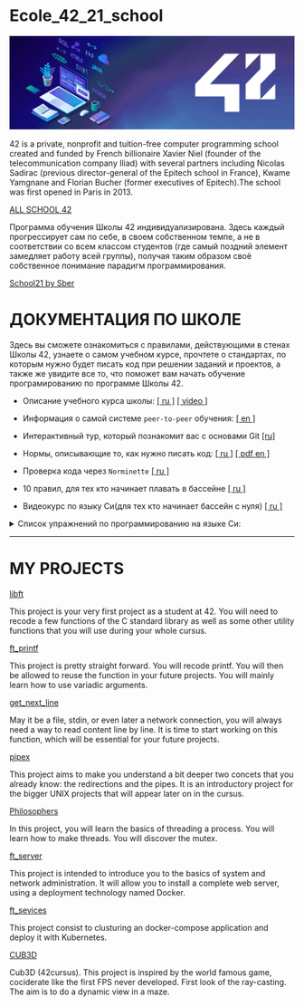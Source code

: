 # Ecole_42_21_school

![Image alt](https://github.com/Sviridovamd/Ecole_42_21_school/blob/master/header_004_.png)

42 is a private, nonprofit and tuition-free computer programming school created and funded by French billionaire Xavier Niel (founder of the telecommunication company Iliad) with several partners including Nicolas Sadirac (previous director-general of the Epitech school in France), Kwame Yamgnane and Florian Bucher (former executives of Epitech).The school was first opened in Paris in 2013. 

[ALL SCHOOL 42](https://www.42.fr/)

Программа обучения Школы 42 индивидуализирована. Здесь каждый прогрессирует сам по себе, в своем собственном темпе, а не в соответствии со всем классом студентов (где самый поздний элемент замедляет работу всей группы), получая таким образом своё собственное понимание парадигм программирования.

[School21 by Sber](https://21-school.ru/)

# ДОКУМЕНТАЦИЯ ПО ШКОЛЕ

Здесь вы сможете ознакомиться с правилами, действующими в стенах Школы 42, узнаете о самом учебном курсе, прочтете о стандартах, по которым нужно будет писать код при решении заданий и проектов, а также же увидите все то, что поможет вам начать обучение програмированию по программе Школы 42.

 * Описание учебного курса школы: [[ ru ]](https://42-21-school.blogspot.com/) [[ video ]](https://42-21-school.blogspot.com/)

 * Информация о самой системе `peer-to-peer` обучения: [[ en ]](https://www.42.us.org/program/peer-to-peer-learning/)

 * Интерактивный тур, который познакомит вас с основами Git [[ru]](https://githowto.com/ru)

 * Нормы, описывающие то, как нужно писать код: [[ ru ]](https://42-21-school.blogspot.com/2019/07/main.html) [[ pdf en ]](https://github.com/Sviridovamd/Ecole_42_21_school/blob/master/en.norm.pdf)

 * Проверка кода через `Norminette` [[ ru ]](https://42-21-school.blogspot.com/2019/07/norminette-21-42.html)

 * 10 правил, для тех кто начинает плавать в бассейне [[ ru ]](./03_Norme____(%D0%9D%D0%BE%D1%80%D0%BC%D1%8B_%D0%B8_%D0%9F%D1%80%D0%B0%D0%B2%D0%B8%D0%BB%D0%B0_%D0%A8%D0%BA%D0%BE%D0%BB%D1%8B)/10_rules_for_piscine.md)

 * Видеокурс по языку Си(для тех кто начинает бассейн с нуля) [[ ru ]](https://www.youtube.com/watch?v=kCYT19xs8mE&list=PLG9dLrY9JZKgXfVYlg_0lq6s-i5r0Lw0w&ab_channel=GenaANTG)

<details>
<summary> Список упражнений по программированию на языке Cи: </summary>

0) https://fresh2refresh.com/c-programming/
1) https://www.sanfoundry.com/simple-c-programs/
2) https://www.w3resource.com/c-programming-exercises/file-handling/index.php
3) http://www.c4learn.com/
4) https://www.tutorialspoint.com/learn_c_by_examples/index.htm
5) https://www.learn-c.org/
6) https://beginnersbook.com/2015/02/simple-c-programs/
7) https://www.programmingsimplified.com/c-program-examples
  
  </details>

---
  
  
# MY PROJECTS
  
  [libft](https://github.com/Sviridovamd/libft)
  
  This project is your very first project as a student at 42. You will need to recode a few functions of the C standard library as well as some other utility         functions that you will use during your whole cursus.
  
   [ft_printf](https://github.com/Sviridovamd/ft_printf-)
   
   This project is pretty straight forward. You will recode printf. You will then be allowed to reuse the function in your future projects. You will mainly learn      how to use variadic arguments.
   
   [get_next_line](https://github.com/Sviridovamd/get_next_line)
   
   May it be a file, stdin, or even later a network connection, you will always need a way to read content line by line. It is time to start working on this            function, which will be essential for your future projects.
   
   [pipex](https://github.com/Sviridovamd/pipex)
   
   This project aims to make you understand a bit deeper two concets that you already know: the redirections and the pipes. It is an introductory project for the      bigger UNIX projects that will appear later on in the cursus.
   
   [Philosophers](https://github.com/Sviridovamd/Philosophers)

   In this project, you will learn the basics of threading a process. You will learn how to make threads. You will discover the mutex.
      
   [ft_server](https://github.com/Sviridovamd/ft_server)
   
   This project is intended to introduce you to the basics of system and network administration. It will allow you to install a complete web server, using a            deployment technology named Docker.
   
   [ft_sevices](https://github.com/Sviridovamd/ft_services)

   This project consist to clusturing an docker-compose application and deploy it with Kubernetes.
   
   [CUB3D](https://github.com/Sviridovamd/Cub3D)

   Cub3D (42cursus). This project is inspired by the world famous game, cociderate like the first FPS never developed. First look of the ray-casting. The aim is      to do a dynamic view in a maze.

